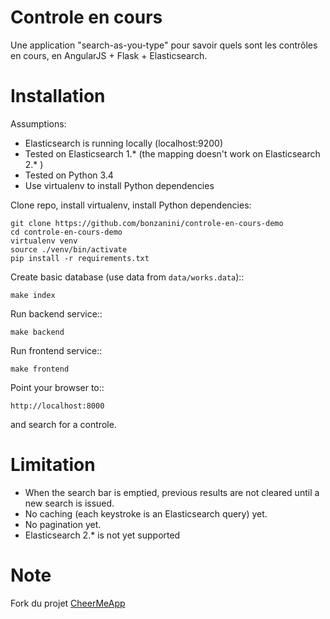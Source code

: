 # Controle en cours

Une application "search-as-you-type" pour savoir quels sont les contrôles en cours, en AngularJS + Flask + Elasticsearch.



# Installation

Assumptions:

- Elasticsearch is running locally (localhost:9200)
- Tested on Elasticsearch 1.* (the mapping doesn't work on Elasticsearch 2.* )
- Tested on Python 3.4
- Use virtualenv to install Python dependencies

Clone repo, install virtualenv, install Python dependencies:
```
git clone https://github.com/bonzanini/controle-en-cours-demo
cd controle-en-cours-demo
virtualenv venv
source ./venv/bin/activate
pip install -r requirements.txt
```

Create basic database (use data from `data/works.data`)::
```
make index
```

Run backend service::
```
make backend
```

Run frontend service::
```
make frontend
```

Point your browser to::
```
http://localhost:8000
```

and search for a controle.


# Limitation

- When the search bar is emptied, previous results are not cleared
  until a new search is issued.
- No caching (each keystroke is an Elasticsearch query) yet.
- No pagination yet.
- Elasticsearch 2.* is not yet supported


# Note

Fork du projet [CheerMeApp](https://github.com/bonzanini/CheerMeApp-demo)
